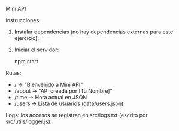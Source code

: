 Mini API

Instrucciones:

1. Instalar dependencias (no hay dependencias externas para este ejercicio).
2. Iniciar el servidor:

   npm start

Rutas:
- / -> "Bienvenido a Mini API"
- /about -> "API creada por [Tu Nombre]"
- /time -> Hora actual en JSON
- /users -> Lista de usuarios (data/users.json)

Logs: los accesos se registran en src/logs.txt (escrito por src/utils/logger.js).